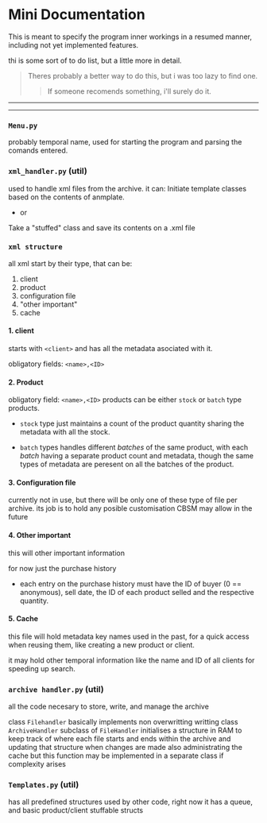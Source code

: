 # Mini Documentation

This is meant to specify the program inner workings in a resumed manner, 
including not yet implemented features.

thi is some sort of to do list, but a little more in detail.

>Theres probably a better way to do this, but i was too lazy to find one.
>>If someone recomends something, i'll surely do it.

---
---
### `Menu.py`
probably temporal name, used for starting the program and parsing the 
comands entered.


### `xml_handler.py` (util)
used to handle xml files from the archive.
it can:
Initiate template classes based on the contents of anmplate.
- or

Take a "stuffed" class and save its contents on a .xml file

### `xml structure`
all xml start by their type, that can be:
1. client
2. product
3. configuration file
4. "other important"
5. cache

#### 1. client
starts with `<client>` and has all the metadata asociated with it.

obligatory fields: `<name>,<ID>`

#### 2. Product
obligatory field: `<name>,<ID>`
products can be either `stock` or `batch` type products.

- `stock` type just maintains a count of the product quantity
sharing the metadata with all the stock.

- `batch` types handles different *batches* of the same product, 
with each *batch* having a separate product count and metadata, 
though the same types of metadata are peresent on all the batches 
of the product.


#### 3. Configuration file
currently not in use, but there will be only one of these type of 
file per archive. its job is to hold any posible customisation CBSM 
may allow in the future 

#### 4. Other important
this will other important information

for now just the purchase history
- each entry on the purchase history must have the ID of buyer (0 == anonymous), 
sell date, the ID of each product selled and the respective quantity.
#### 5. Cache
this file will hold metadata key names used in the past, for a quick 
access when reusing them, like creating a new product or client.

it may hold other temporal information like the name and ID of all clients 
for speeding up search.

### `archive handler.py` (util)
all the code necesary to store, write, and manage the archive

class `Filehandler` basically implements non overwritting writting
class `ArchiveHandler` subclass of `FileHandler` initialises a structure 
in RAM to keep track of where each file starts and ends within the archive 
and updating that structure when changes are made also administrating the 
cache but this function may be implemented in a separate class if complexity 
arises

### `Templates.py` (util)
has all predefined structures used by other code, right now it has a queue, and
basic product/client stuffable structs
